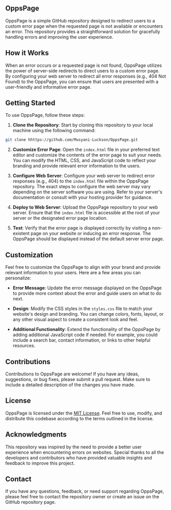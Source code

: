 ## OppsPage

OppsPage is a simple GitHub repository designed to redirect users to a custom error page when the requested page is not available or encounters an error. This repository provides a straightforward solution for gracefully handling errors and improving the user experience.

## How it Works

When an error occurs or a requested page is not found, OppsPage utilizes the power of server-side redirects to direct users to a custom error page. By configuring your web server to redirect all error responses (e.g., 404 Not Found) to the OppsPage, you can ensure that users are presented with a user-friendly and informative error page.

## Getting Started

To use OppsPage, follow these steps:

1. **Clone the Repository**: Start by cloning this repository to your local machine using the following command:

```bash
git clone hhttps://github.com/Musyani-Luckson/OppsPage.git
```

2. **Customize Error Page**: Open the `index.html` file in your preferred text editor and customize the contents of the error page to suit your needs. You can modify the HTML, CSS, and JavaScript code to reflect your branding and provide relevant error information to the users.

3. **Configure Web Server**: Configure your web server to redirect error responses (e.g., 404) to the `index.html` file within the OppsPage repository. The exact steps to configure the web server may vary depending on the server software you are using. Refer to your server's documentation or consult with your hosting provider for guidance.

4. **Deploy to Web Server**: Upload the OppsPage repository to your web server. Ensure that the `index.html` file is accessible at the root of your server or the designated error page location.

5. **Test**: Verify that the error page is displayed correctly by visiting a non-existent page on your website or inducing an error response. The OppsPage should be displayed instead of the default server error page.

## Customization

Feel free to customize the OppsPage to align with your brand and provide relevant information to your users. Here are a few areas you can personalize:

- **Error Message**: Update the error message displayed on the OppsPage to provide more context about the error and guide users on what to do next.

- **Design**: Modify the CSS styles in the `styles.css` file to match your website's design and branding. You can change colors, fonts, layout, or any other visual aspect to create a consistent look and feel.

- **Additional Functionality**: Extend the functionality of the OppsPage by adding additional JavaScript code if needed. For example, you could include a search bar, contact information, or links to other helpful resources.

## Contributions

Contributions to OppsPage are welcome! If you have any ideas, suggestions, or bug fixes, please submit a pull request. Make sure to include a detailed description of the changes you have made.

## License

OppsPage is licensed under the [MIT License](LICENSE). Feel free to use, modify, and distribute this codebase according to the terms outlined in the license.

## Acknowledgments

This repository was inspired by the need to provide a better user experience when encountering errors on websites. Special thanks to all the developers and contributors who have provided valuable insights and feedback to improve this project.

## Contact

If you have any questions, feedback, or need support regarding OppsPage, please feel free to contact the repository owner or create an issue on the GitHub repository page.

